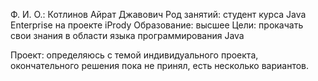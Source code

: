 Ф. И. О.: Котлинов Айрат Джавович
Род занятий: студент курса Java Enterprise на проекте iPrody
Образование: высшее
Цели: прокачать свои знания в области языка программирования Java

Проект: определяюсь с темой индивидуального проекта, окончательного решения пока не принял, есть несколько вариантов.